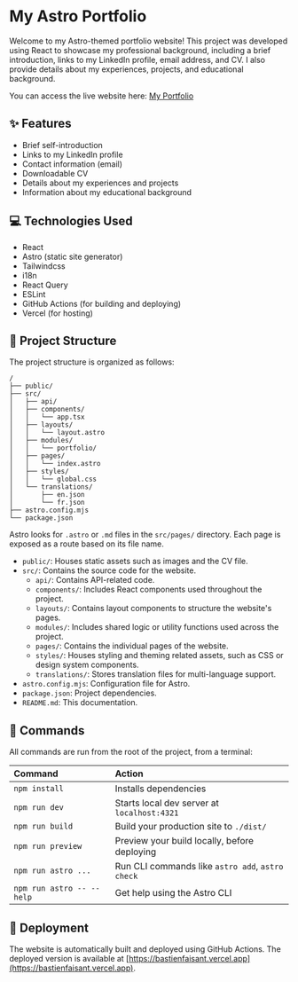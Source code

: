 # My Astro Portfolio

Welcome to my Astro-themed portfolio website! This project was developed using React to showcase my professional background, including a brief introduction, links to my LinkedIn profile, email address, and CV. I also provide details about my experiences, projects, and educational background.

You can access the live website here: [My Portfolio](https://bastienfaisant.vercel.app)

## ✨ Features
- Brief self-introduction
- Links to my LinkedIn profile
- Contact information (email)
- Downloadable CV
- Details about my experiences and projects
- Information about my educational background

## 💻 Technologies Used
- React
- Astro (static site generator)
- Tailwindcss
- i18n
- React Query
- ESLint
- GitHub Actions (for building and deploying)
- Vercel (for hosting)

## 📁 Project Structure

The project structure is organized as follows:

```text
/
├── public/
├── src/
│   ├── api/
│   ├── components/
│   │   └── app.tsx
│   ├── layouts/
│   │   └── layout.astro
│   ├── modules/
│   │   └── portfolio/
│   ├── pages/
│   │   └── index.astro
│   ├── styles/
│   │   └── global.css
│   └── translations/
│       ├── en.json
│       └── fr.json
├── astro.config.mjs
└── package.json
```
Astro looks for `.astro` or `.md` files in the `src/pages/` directory. Each page is exposed as a route based on its file name.
- `public/`: Houses static assets such as images and the CV file.
- `src/`: Contains the source code for the website.
  - `api/`: Contains API-related code.
  - `components/`: Includes React components used throughout the project.
  - `layouts/`: Contains layout components to structure the website's pages.
  - `modules/`: Includes shared logic or utility functions used across the project.
  - `pages/`: Contains the individual pages of the website.
  - `styles/`: Houses styling and theming related assets, such as CSS or design system components.
  - `translations/`: Stores translation files for multi-language support.
- `astro.config.mjs`: Configuration file for Astro.
- `package.json`: Project dependencies.
- `README.md`: This documentation.

## 🧞 Commands

All commands are run from the root of the project, from a terminal:

| Command                   | Action                                                     |
| :------------------------ | :--------------------------------------------------------- |
| `npm install`             | Installs dependencies                                      |
| `npm run dev`             | Starts local dev server at `localhost:4321`      |
| `npm run build`           | Build your production site to `./dist/`                    |
| `npm run preview`         | Preview your build locally, before deploying               |
| `npm run astro ...`       | Run CLI commands like `astro add`, `astro check`           |
| `npm run astro -- --help` | Get help using the Astro CLI                               |

## 🚀 Deployment

The website is automatically built and deployed using GitHub Actions. The deployed version is available at [https://bastienfaisant.vercel.app](https://bastienfaisant.vercel.app).

